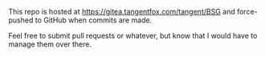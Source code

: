 This repo is hosted at https://gitea.tangentfox.com/tangent/BSG and force-pushed to GitHub when commits are made.

Feel free to submit pull requests or whatever, but know that I would have to manage them over there.
